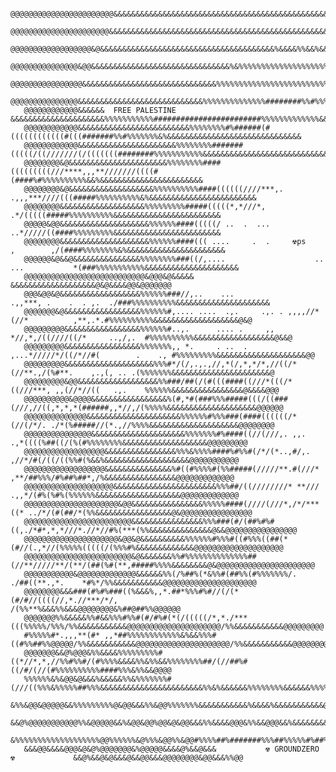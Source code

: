        @@@@@@@@@@@@@@@@@@@@@@@&&&&&&&&&&&&&&&&&&&&&&&&&&&&&&&&&&&&&&&&&&&&&&&&&&&&&&&&&&&&&&&&&&&&&&&&&&&&&&&&&&&@&&@@&&&&@@&&&
       @@@@@@@@@@@@@@@@@@@@@@&&&&&&&&&&&&&&&&&&&&&&&&&&&&&&&&&&&&&&&&&&&&&&&&&&&&&&&&&&&&&&&&&&&&&&&&&&&&&&&&&&&&&&&&&&&&&&&&&&
       @@@@@@@@@@@@@@@@@@&@&&&&&&&&&&&&&&&&&&&&&&&&&&&&&&&&&&&&&&&%&&&&%%&&%&&&&&%&&&&&&&&&&&&&&&&&&&&&&&&&&&&&&&&&&&&&&&&&&&&&
       @@@@@@@@@@@@@@@&@@&&&&&&&&&&&&&&&&&&&&&&&&&&&&&&&%&%%%%%%%%%%%%%%%%%%%%%%%%%&%&&&&&&&&&&&&&&&&&&&&&&&&&&&&&&&&&&&&&&&&&&
       @@@@@@@@@@@@@@@@&&&&&&&&&&&&&&&&&&&&&&&&&&&&&&%%%%%%%%%%%%%%%%%%%%%%%%%%%%%%%%%%%&&&&&&&&&&&&&&&&&&&&&&&&&&&&&&&&&&&&&&&
       @@@@@@@@@@@@@@@&&&&&&&&&&&&&&&&&&&&&&&&&&&&%%%%%%%%%%%%%%########%%#%%%%%%%%%%%%%%%%%&&&&&&&&&&&&&&&&&&&&&&&&&&&&&&&&&&&
       @@@@@@@@@@@@&&&&&&  FREE PALESTINE  &&&&&&&&&&&&&&&&&&&&&%%%%%%%%%%%########################%%%%%%%%%%%%%&&&&&&&&&&&&&&&
       @@@@@@@@@@@@&&&&&&&&&&&&&&&&&&&&&&&&&%%%%%%%%#%######(#((((((((((((#(((#######%%#%%%%%%%&%&&&&&&&&&&&&&&&&&&&&&&&&&&&&&&
       @@@@@@@@@@@@&&&&&&&&&&&&&&&&&&&&&&%%%%%%%%#######(((((/((///////(/(((((((########%%%%%%%%%%%&&&&&&&&&&&&&&&&&&&&&&&&&&&&
       @@@@@@@@&@&&&&&&&&&&&&&&&&&&&&&&%%%%%%%%####(((((((((///****,,,**///////((((#(####%#%%%%%%%%%%&&%&&&&&&&&&&&&&&&&&&&&&&&
       @@@@@@@@&@&&&&&&&&&&&&&&&&&&&%%%%%%%%%%####((((((////***,.       .,,,***////(((#####%%%%%%%%%%&%&&&&&&&&&&&&&&&&&&&&&&&&
       @@@@@@@@&&&&&&&&&&&&&&&&&&&%%%%%%%%%#####(((((*,*///*,                   .*/(((((#####%%%%%%%%%%&&&&&&&&&&&&&&&&&&&&&&&&
       @@@@@&@@&&&&&&&&&&&&&&&&&&&&%%%%%%####(((((/ ..  .  ...                  ..*/////((####%%%%%%%%%&&&&&&&&&&&&&&&&&&&&&&&&
       @@@@@@@@&&&&&&&&&&&&&&&&&&&&%%%%%%####((( ....     .  .     ☢ps         ,        ,/(####%%%%%%%%&%&&&&&&&&&&&&&&&&&&&&&&
       @@@@@@&@&&@&&&&&&&&&&&&&&&%%%%%%%%###((/,....                    ..  ...           *(###%%%%%%%%%%%&&&&&&&&&&&&&&&&&&&&&
       @@@@@@@@@@@@@@@@@@@@@@@@@@@&@@@&@&&&&&                                              &&&&&&&&&&&&&&&&&&&@&@&&&&@@&@@@@@@@
       @@@&@@&@&&&&&&&&&&&&&&&&&&%%%%%%###//,..    ...               .,,***, .    .  . ,.  ./###%%%%%%%%%%&&&&&&&&&&&&&&&&&&&&&
       @@@@@@@&@&&&&&&&&&&&&&&&&&%%%%%%#,.... ....  .,.     .,. . ,,,,//*(//*          ,**,.*.#%%%%%%%%%%&&&&&&&&&&&&&&&&&&&@&@
       @@@@@@@@@&&&&&&&&&&&&&&&&&%%%%%%#..,.      .... .     ,, *//,*,/((////((/*     ..,/,.  #%%%%%%%%%%&&&&&&&&&&&&&&&&&&@&&@
       @@@@@@@@@&&&&&&&&&&&&&&&&&%%%%%%%,, *.     . ..  .  ,...*/////*/((/*//#(        .    ., #%%%%%%%%%&&&&&&&&&&&&&&&&&&&&@@
       @@@@@@@@@&&&&&&&&&&&&&&&&&&&&%%%#*/(/,.,.,//,*(/,*,*/*,//((/*(//**.,/(%#**.    ,.,(, .. .(%%%%%%%&&&&&&&&&&&&&&&&&&&&&&@
       @@@@@@@@@&@@&&&&&&&&&&&&&&&&&&%%###/##(/(#(((####((///*(((/*((///***, ,,(//*//((   .,.    %%%%%%&&&&&&&&&&&&&&&&@&&&&@@@
       @@@@@@@@@@&@@@@&&&&&&&&&&&&&&&&&%(#,*#(###%%%#####(((/((###(///,//((,*,*,*(######,,*//,/(%%%%%&&&&&&&&&&&&&&&&&&&&@@@@@@
       @@@@@@@@@@@@@@&&&&&&&&&&&&&&&&&&&&&%%%%%%#%%%###(####((((((/*(//(/*/. ./*(%#####//(*.,//%%%%&&&&&&&&&&&&&&&&&&&&@@@@@@@@
       @@@@@@@@@@@@@@@&&&&&&&&&&&&&&&&&&&&&%%%%%%%#%####((//(///,. ,,.    .,*((((%##((/(%(#%%%%%%%%&&&&&&&&&&&&&&&&&&&@@@@@@@@@
       @@@@@@@@@@@@@@@@@@&&&&&&&&&&&&&&&&%%%&%%%%####%#%%#(/*/(*..,#/,.     ,//*/#(/((/((%%#(%&&%&&&&&&&&&&&&&&&&&&&@@@@@@@@@@@
       @@@@@@@@@@@@@@@@@@&&&&&&&&&&&&&&&%#((#%%%%#(%%#####(/////**.#(///*    ,**/##%%%/#%##%##*,/%&&&&&&&&&&&&&&&&@@@@@@@@@@@@@
       @@@@@@@@@@@@@@@@@@@@&&&&&&&&&&&&&&&&&&&&&&&%%%##/((////////* **///   .,,*/(#%(%#%(%%%%%%&&&&&&&&&&&&&&&&&&&@@@@@@@@@@@@@
       @@@@@@@@@@@@@@@@@@@@@&@@&&&&&&&&&&&&&&&&%%%%%####(////(///*,/*/***((* ../*/(#(##/*(%%&&&&&&&&&&&&&&&&&@&@@@@@@@@@@@@@@@@
       @@@@@@@@@@@@@@@@@@@@@@@@&&&&&&&&&&&&&&&&%%%###(#/(##%#%#((,./*#*,*,*///*.//*//#%(***(%%&&&&&&&&&&&&&&@&&@@@@@@@@@@@@@@@@
       @@@@@@@@@@@@@@@@@@@@@&@@&@&&&&&&&&&&%%%%%%#%%%#((#%%%((##(*(#//(.,*//(%%%%%(((((/(%%%#%&&&&&&&&&&&&&@@@@@@@@@@@@@@@@@@@@
       @@@@@@@@@@@@@@@@@@@@@@@@&@&&&&&&&%%#%%%%%%%%%%%%%%##(//**/////**/(**/(##(%#(**,#####%%%%&&&&&&&&@&@@@@@@@@@@@@@@@@@@@@@@
       @@@@@@@@@@@&@@@@@@@@@@@@@&&&&&&%%(/%##%(*&%%#(##%%(#%%%%%%%/.    ./##((**.,*.    *#%*/%%&&&&&&&&&&&@@@@@@@@@@@@@@@@@@@@@
       @@@@@@@@&&&###(#%#%###((%&&&%,,*.##*%%%#%#//(/(*(#/#//((((//,*.//***/*/,          /(%%**%&&&%%&&&@@@@@@@@&%##@##%%@@@@@@
       @@@@@@@%%&&&&&%%#&&%%%#%%#(#/#%#(*(/(((((/*,*./***(((%%%%%/%%%/%%&&&&&&&&&&&@@@@@@@@@@@@@@@@@@@@@/%%&&&&&&&&&&&@@@@@@@@@
       #%%%%%#*.,,,**(#* ,,*##%%%%%%%%%%%%&%&&%%%#((#%%##%%@@@@@/%%&&&&&&&&&&&@@@@@@@@@@@@@@@@@@@@@/%%&&&&&&&&&&&@@@@@@@@@@@@@@
       @@@@@@@&&@%@@@&%%&&&&%%%%%%%%%#((*//*,*,//%%#%%#/(#%%%%&&&&%%&%%&&%%%%%%%%##/(//##%#((/#/(//(#%%%%%%%%%%####%%%&%%&&@@@@
       %%%%%%&%&@@&@&&&%&&&&&%%&%%%%%%%#(///((%%%&%%%%%##%%%&&&&&&&&&&&&&&&&&&&&&&&%%&%&&&&&&%%%%%%%%&&&&&&%%%%####%%&@&&@&@@@@
       &%%&@@&@@@@@&&%%%%%%%%%@&@@&&&%%&@@%%%%%%%&&&&&&&&&&&%&&&&%&&&&&&&&&&&@&&&&&&&&%%&&&&&&&&&&&&%%&&&@&&&&&%%%%%@@@&&&%%&&&
       &&@%@@@@@@@@@@@%%&@@@@@&&%&@@&@@%@@&@&@@&&&%%&&&&@@@&%%&&@@@&&%&&&&&&&&&@&&&%%&@@%&&%&&&&&&%%%%%&@@@@@@&%%&&@@@&&&%@&&%%
       &%%%%%%%%%%%%%%%%%%%@@%%%%%%&@%%%&@@%%&@@#%%%%##%#######%%%##%%%%%#%##%&@&&@&&#%&&@&@#######%#%%##%%%%%%%%%%&%&&&&&&&&&&
       &&&@@&&&&@@@&@&@%@@@@@@@&%@@@@@&&&&@%&&@&&&           ☢ GROUNDZERO ☢             &&@%&&@&@&&&@&&@@&&&@@@@@@@@&@@&&&%%@@
       
